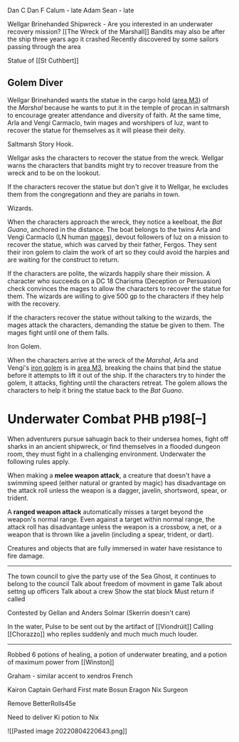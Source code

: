 Dan C
Dan F
Calum - late
Adam
Sean - late


Wellgar Brinehanded
	Shipwreck - Are you interested in an underwater recovery mission?
	[[The Wreck of the Marshall]]
	Bandits may also be after the ship
	three years ago it crashed
	Recently discovered by some sailors passing through the area

Statue of [[St Cuthbert]]


## Golem Diver

Wellgar Brinehanded wants the statue in the cargo hold ([area M3](https://5e.warlow.engineer/adventure.html#GoS,8,m3.%20cargo%20hold,0)) of the _Marshal_ because he wants to put it in the temple of procan in saltmarsh to encourage greater attendance and diversity of faith. At the same time, Arla and Vengi Carmaclo, twin mages and worshipers of Iuz, want to recover the statue for themselves as it will please their deity.

Saltmarsh Story Hook. 

Wellgar asks the characters to recover the statue from the wreck. Wellgar warns the characters that bandits might try to recover treasure from the wreck and to be on the lookout.

If the characters recover the statue but don't give it to Wellgar, he excludes them from the congregationn and they are pariahs in town.

Wizards. 

When the characters approach the wreck, they notice a keelboat, the _Bat Guano_, anchored in the distance. The boat belongs to the twins Arla and Vengi Carmaclo (LN human [mages](https://5e.warlow.engineer/bestiary.html#mage_mm)), devout followers of Iuz on a mission to recover the statue, which was carved by their father, Fergos. They sent their iron golem to claim the work of art so they could avoid the harpies and are waiting for the construct to return.

If the characters are polite, the wizards happily share their mission. A character who succeeds on a DC 18 Charisma (Deception or Persuasion) check convinces the mages to allow the characters to recover the statue for them. The wizards are willing to give 500 gp to the characters if they help with the recovery.

If the characters recover the statue without talking to the wizards, the mages attack the characters, demanding the statue be given to them. The mages fight until one of them falls.

Iron Golem. 

When the characters arrive at the wreck of the _Marshal_, Arla and Vengi's [iron golem](https://5e.warlow.engineer/bestiary.html#iron%20golem_mm) is in [area M3](https://5e.warlow.engineer/adventure.html#GoS,8,m3.%20cargo%20hold,0), breaking the chains that bind the statue before it attempts to lift it out of the ship. If the characters try to hinder the golem, it attacks, fighting until the characters retreat. The golem allows the characters to help it bring the statue back to the _Bat Guano_.

# Underwater Combat PHB p198[–]

When adventurers pursue sahuagin back to their undersea homes, fight off sharks in an ancient shipwreck, or find themselves in a flooded dungeon room, they must fight in a challenging environment. Underwater the following rules apply.

When making a **melee weapon attack**, a creature that doesn't have a swimming speed (either natural or granted by magic) has disadvantage on the attack roll unless the weapon is a dagger, javelin, shortsword, spear, or trident.

A **ranged weapon attack** automatically misses a target beyond the weapon's normal range. Even against a target within normal range, the attack roll has disadvantage unless the weapon is a crossbow, a net, or a weapon that is thrown like a javelin (including a spear, trident, or dart).

Creatures and objects that are fully immersed in water have resistance to fire damage.

<hr>

The town council to give the party use of the Sea Ghost, it continues to belong to the council
Talk about freedom of movment in game
Talk about settng up officers
Talk about a crew
Show the stat block
Must return if called

Contested by Gellan and Anders Solmar (Skerrin doesn't care)



In the water, Pulse to be sent out by the artifact of [[Viondrúit]]
Calling [[Chorazzo]] who replies suddenly and much much much louder.


<hr>

Robbed 6 potions of healing, a potion of underwater breating, and a potion of maximum power from [[Winston]]


Graham - similar accent to xendros
French



Kairon Captain
Gerhard First mate
Bosun Eragon
Nix Surgeon


Remove BetterRolls45e

Need to deliver Ki potion to Nix

 ![[Pasted image 20220804220643.png]]
